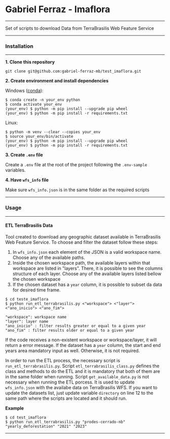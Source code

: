 # Gabriel Ferraz - Imaflora
---

Set of scripts to download Data from TerraBrasilis Web Feature Service

---
### Installation
---

__1. Clone this repository__
```
git clone git@github.com:gabriel-ferraz-mb/test_imaflora.git
```

__2. Create environment and install dependencies__

Windows ([conda](https://docs.conda.io/projects/conda/en/latest/user-guide/install/windows.html)):
```
$ conda create -n your_env python
$ conda activate your_env
(your_env) $ python -m pip install --upgrade pip wheel
(your_env) $ python -m pip install -r requirements.txt
```

Linux:
```
$ python -m venv --clear --copies your_env
$ source your_env/bin/activate
(your_env) $ python -m pip install --upgrade pip wheel
(your_env) $ python -m pip install -r requirements.txt
```

__3. Create `.env` file__

Create a `.env` file at the root of the project following the `.env-sample` variables.

__4. Have `wfs_info` file__

Make sure `wfs_info.json` is in the same folder as the required scripts

---
### Usage
---

#### ETL TerraBrasilis Data

Tool created to download any geographic dataset available in TerraBrasilis Web Feature Service. To choose and filter the dataset follow these steps:

1. In `wfs_info.json` each element of the JSON is a valid workspace name. Choose any of the available paths.
2. Inside the chosen workspace path, the available layers within that workspace are listed in "layers".
   There, it is possible to see the columns structure of each layer. Choose any of the available layers listed bellow the chosen workspace
3. If the chosen dataset has a `year` column, it is possible to subset da data for desired time frame.

```
$ cd teste_imaflora
$ python run_etl_terrabrasilis.py <"workspace"> <"layer"> <"ano_inicio"> <"ano_fim">

"workspace": workspace name
"layer": layer name
"ano_inicio" : filter results greater or equal to a given year
"ano_fim" : filter results older or equal to a given year

```

If the code receives a non-existent workspace or workspace/layer, it will return a error message.
If the dataset has a `year` column, the start and end years area mandatory input as well. Otherwise, it is not required.

In order to run the ETL process, the necessary script is `run_etl_terrabrasilis.py`.
Script `etl_terrabrasilis_class.py` defines the class and methods to do the ETL and it is mandatory that both of them are in the same folder when running.
Script `get_available_data.py` is not necessary when running the ETL porcess. It is used to update `wfs_info.json` with the availabe data on TerraBrasilis WFS.
If you want to update the datasets list, just update variable `directory` on line 12 to the same path where the scripts are located and it should run.

__Example__
```
$ cd test_imaflora
$ python run_etl_terrabrasilis.py "prodes-cerrado-nb" "yearly_deforestation" "2021" "2023"
```
---
